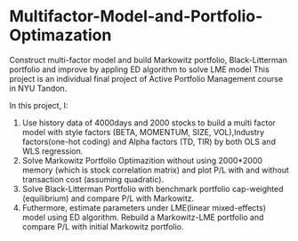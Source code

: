 # Multifactor-Model-and-Portfolio-Optimazation
Construct multi-factor model and build Markowitz portfolio, Black-Litterman portfolio and improve by appling ED algorithm to solve LME model
This project is an individual final project of Active Portfolio Management course in NYU Tandon.

In this project, I:
1. Use history data of 4000days and 2000 stocks to build a multi factor model with style factors (BETA, MOMENTUM, SIZE, VOL),Industry factors(one-hot coding) and Alpha factors (TD, TIR) by both OLS and WLS regression.
2. Solve Markowitz Portfolio Optimazition without using 2000*2000 memory (which is stock correlation matrix) and plot P/L with and without transaction cost (assuming quadratic).
3. Solve Black-Litterman Portfolio with benchmark portfolio cap-weighted (equilibrium) and compare P/L with Markowitz.
4. Futhermore, estimate parameters under LME(linear mixed-effects) model using ED algorithm. Rebuild a Markowitz-LME portfolio and compare P/L with initial Markowitz portfolio.
